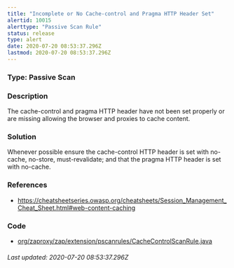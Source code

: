 ```yaml
---
title: "Incomplete or No Cache-control and Pragma HTTP Header Set"
alertid: 10015
alerttype: "Passive Scan Rule"
status: release
type: alert
date: 2020-07-20 08:53:37.296Z
lastmod: 2020-07-20 08:53:37.296Z
---
```

### Type: Passive Scan

### Description
The cache-control and pragma HTTP header have not been set properly or are missing allowing the browser and proxies to cache content.

### Solution

Whenever possible ensure the cache-control HTTP header is set with no-cache, no-store, must-revalidate; and that the pragma HTTP header is set with no-cache.

### References

* https://cheatsheetseries.owasp.org/cheatsheets/Session_Management_Cheat_Sheet.html#web-content-caching

### Code

 * [org/zaproxy/zap/extension/pscanrules/CacheControlScanRule.java](https://github.com/zaproxy/zap-extensions/blob/master/addOns/pscanrules/src/main/java/org/zaproxy/zap/extension/pscanrules/CacheControlScanRule.java)

###### Last updated: 2020-07-20 08:53:37.296Z

